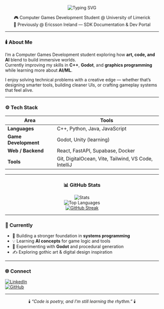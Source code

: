 <!-- PROFILE README: Miriam Mohammed -->

<div align="center">

<img src="https://readme-typing-svg.demolab.com?font=Share+Tech+Mono&size=26&pause=1000&color=BB86FC&center=true&vCenter=true&width=600&lines=%3E+Miriam+Mohammed;Computer+Games+Development+Student+@+UL;Game+Dev+%7C+AI+%7C+Tech+%7C+Art" alt="Typing SVG" />

🎮 Computer Games Development Student @ University of Limerick  
💼 Previously @ Ericsson Ireland — SDK Documentation & Dev Portal  

</div>

---

### 🕯️ About Me  
I’m a Computer Games Development student exploring how **art, code, and AI** blend to build immersive worlds.  
Currently improving my skills in **C++**, **Godot**, and **graphics programming** while learning more about **AI/ML**.  

I enjoy solving technical problems with a creative edge — whether that’s designing smarter tools, building cleaner UIs, or crafting gameplay systems that feel alive.  

---

### ⚙️ Tech Stack  

| Area | Tools |
|------|-------|
| **Languages** | C++, Python, Java, JavaScript |
| **Game Development** | Godot, Unity (learning) |
| **Web / Backend** | React, FastAPI, Supabase, Docker |
| **Tools** | Git, DigitalOcean, Vite, Tailwind, VS Code, IntelliJ |

---

<div align="center">

### 📊 GitHub Stats  

![Stats](https://github-readme-stats.vercel.app/api?username=MiriamCodes&show_icons=true&theme=tokyonight&hide_border=true)  
![Top Languages](https://github-readme-stats.vercel.app/api/top-langs/?username=MiriamCodes&layout=compact&theme=tokyonight&hide_border=true)  
[![GitHub Streak](https://streak-stats.demolab.com?user=MiriamCodes&theme=tokyonight&hide_border=true)](https://git.io/streak-stats)

</div>

---

### 🖤 Currently  
- 🌱 Building a stronger foundation in **systems programming**  
- 💡 Learning **AI concepts** for game logic and tools  
- 🧩 Experimenting with **Godot** and procedural generation  
- ✍️ Exploring gothic art & digital design inspiration  

---

### 🌐 Connect  
[![LinkedIn](https://img.shields.io/badge/LinkedIn-0A66C2?logo=linkedin&logoColor=white)](https://www.linkedin.com/in/miriam-m-3964b1241/)  
[![GitHub](https://img.shields.io/badge/GitHub-181717?logo=github&logoColor=white)](https://github.com/MiriamCodes)

---

<div align="center">

🕯️ *“Code is poetry, and I’m still learning the rhythm.”* 🕯️  

</div>
